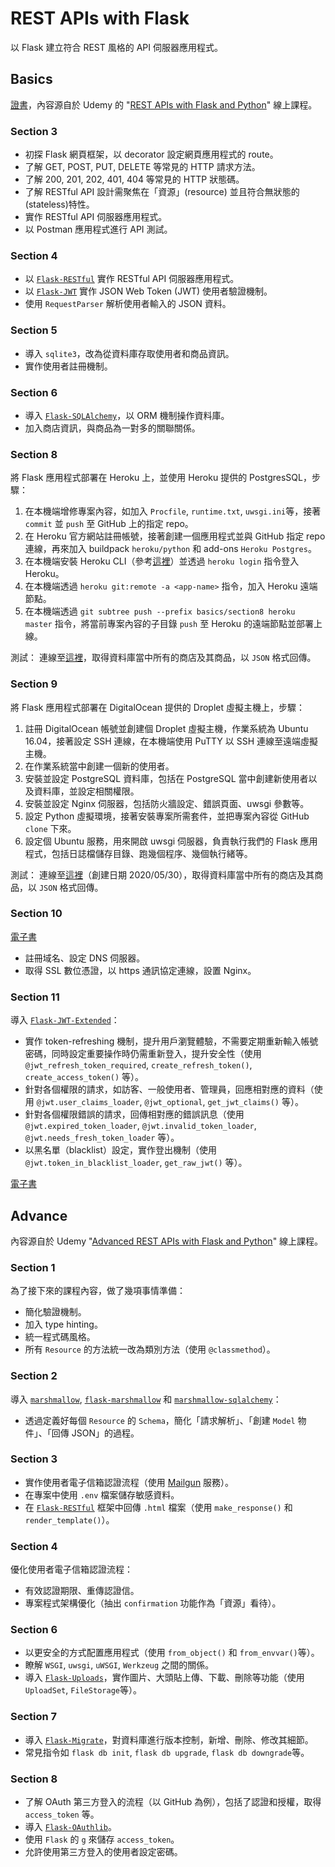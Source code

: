 # REST APIs with Flask
以 Flask 建立符合 REST 風格的 API 伺服器應用程式。

## Basics
[證書](https://www.udemy.com/certificate/UC-7fddb0fd-9c04-4579-86f5-7b9dda42f9b3/)，內容源自於 Udemy 的 "[REST APIs with Flask and Python](https://www.udemy.com/course/rest-api-flask-and-python/)" 線上課程。

### Section 3
- 初探 Flask 網頁框架，以 decorator 設定網頁應用程式的 route。
- 了解 GET, POST, PUT, DELETE 等常見的 HTTP 請求方法。
- 了解 200, 201, 202, 401, 404 等常見的 HTTP 狀態碼。
- 了解 RESTful API 設計需聚焦在「資源」(resource) 並且符合無狀態的(stateless)特性。
- 實作 RESTful API 伺服器應用程式。
- 以 Postman 應用程式進行 API 測試。

### Section 4
- 以 [`Flask-RESTful`](https://pypi.org/project/Flask-RESTful/) 實作 RESTful API 伺服器應用程式。
- 以 [`Flask-JWT`](https://pypi.org/project/Flask-JWT/) 實作 JSON Web Token (JWT) 使用者驗證機制。
- 使用 `RequestParser` 解析使用者輸入的 JSON 資料。

### Section 5
- 導入 `sqlite3`，改為從資料庫存取使用者和商品資訊。
- 實作使用者註冊機制。

### Section 6
- 導入 [`Flask-SQLAlchemy`](https://pypi.org/project/flask-sqlalchemy/)，以 ORM 機制操作資料庫。
- 加入商店資訊，與商品為一對多的關聯關係。

### Section 8
將 Flask 應用程式部署在 Heroku 上，並使用 Heroku 提供的 PostgresSQL，步驟：
1. 在本機端增修專案內容，如加入 `Procfile`, `runtime.txt`, `uwsgi.ini`等，接著 `commit` 並 `push` 至 GitHub 上的指定 repo。
2. 在 Heroku 官方網站註冊帳號，接著創建一個應用程式並與 GitHub 指定 repo 連線，再來加入 buildpack `heroku/python` 和 add-ons `Heroku Postgres`。
3. 在本機端安裝 Heroku CLI（參考[這裡](https://devcenter.heroku.com/articles/heroku-cli)）並透過 `heroku login` 指令登入 Heroku。
4. 在本機端透過 `heroku git:remote -a <app-name>` 指令，加入 Heroku 遠端節點。
5. 在本機端透過 `git subtree push --prefix basics/section8 heroku master` 指令，將當前專案內容的子目錄 `push` 至 Heroku 的遠端節點並部署上線。

測試：
連線至[這裡](http://rest-apis-with-flask.herokuapp.com/stores)，取得資料庫當中所有的商店及其商品，以 `JSON` 格式回傳。

### Section 9
將 Flask 應用程式部署在 DigitalOcean 提供的 Droplet 虛擬主機上，步驟：
1. 註冊 DigitalOcean 帳號並創建個 Droplet 虛擬主機，作業系統為 Ubuntu 16.04，接著設定 SSH 連線，在本機端使用 PuTTY 以 SSH 連線至遠端虛擬主機。
2. 在作業系統當中創建一個新的使用者。
3. 安裝並設定 PostgreSQL 資料庫，包括在 PostgreSQL 當中創建新使用者以及資料庫，並設定相關權限。
4. 安裝並設定 Nginx 伺服器，包括防火牆設定、錯誤頁面、uwsgi 參數等。
5. 設定 Python 虛擬環境，接著安裝專案所需套件，並把專案內容從 GitHub `clone` 下來。
6. 設定個 Ubuntu 服務，用來開啟 uwsgi 伺服器，負責執行我們的 Flask 應用程式，包括日誌檔儲存目錄、跑幾個程序、幾個執行緒等。

測試：
連線至[這裡](http://64.225.122.125/stores)（創建日期 2020/05/30），取得資料庫當中所有的商店及其商品，以 `JSON` 格式回傳。

### Section 10
[電子書](https://school-of-code.gitbooks.io/rest-apis-with-flask-and-python/content/domains-and-https/what-is-a-domain.html)
- 註冊域名、設定 DNS 伺服器。
- 取得 SSL 數位憑證，以 https 通訊協定連線，設置 Nginx。

### Section 11
導入 [`Flask-JWT-Extended`](https://pypi.org/project/Flask-JWT-Extended/)：
- 實作 token-refreshing 機制，提升用戶瀏覽體驗，不需要定期重新輸入帳號密碼，同時設定重要操作時仍需重新登入，提升安全性（使用 `@jwt_refresh_token_required`, `create_refresh_token()`, `create_access_token()` 等）。
- 針對各個權限的請求，如訪客、一般使用者、管理員，回應相對應的資料（使用 `@jwt.user_claims_loader`, `@jwt_optional`, `get_jwt_claims()` 等）。
- 針對各個權限錯誤的請求，回傳相對應的錯誤訊息（使用 `@jwt.expired_token_loader`, `@jwt.invalid_token_loader`, `@jwt.needs_fresh_token_loader` 等）。
- 以黑名單（blacklist）設定，實作登出機制（使用 `@jwt.token_in_blacklist_loader`, `get_raw_jwt()` 等）。

[電子書](https://arac.tecladocode.com/)


## Advance
內容源自於 Udemy "[Advanced REST APIs with Flask and Python](https://www.udemy.com/course/advanced-rest-apis-flask-python)" 線上課程。

### Section 1
為了接下來的課程內容，做了幾項事情準備：
- 簡化驗證機制。
- 加入 type hinting。
- 統一程式碼風格。
- 所有 `Resource` 的方法統一改為類別方法（使用 `@classmethod`）。

### Section 2
導入 [`marshmallow`](https://pypi.org/project/marshmallow/), [`flask-marshmallow`](https://pypi.org/project/flask-marshmallow/) 和 [`marshmallow-sqlalchemy`](https://pypi.org/project/marshmallow-sqlalchemy/)：
- 透過定義好每個 `Resource` 的 `Schema`，簡化「請求解析」、「創建 `Model` 物件」、「回傳 JSON」的過程。

### Section 3
- 實作使用者電子信箱認證流程（使用 [Mailgun](https://www.mailgun.com/) 服務）。
- 在專案中使用 `.env` 檔案儲存敏感資料。
- 在 [`Flask-RESTful`](https://pypi.org/project/Flask-RESTful/) 框架中回傳 `.html` 檔案（使用 `make_response()` 和 `render_template()`）。

### Section 4
優化使用者電子信箱認證流程：
- 有效認證期限、重傳認證信。
- 專案程式架構優化（抽出 `confirmation` 功能作為「資源」看待）。

### Section 6
- 以更安全的方式配置應用程式（使用 `from_object()` 和 `from_envvar()`等）。
- 瞭解 `WSGI`, `uwsgi`, `uWSGI`, `Werkzeug` 之間的關係。
- 導入 [`Flask-Uploads`](https://pypi.org/project/Flask-Uploads/)，實作圖片、大頭貼上傳、下載、刪除等功能（使用 `UploadSet`, `FileStorage`等）。

### Section 7
- 導入 [`Flask-Migrate`](https://pypi.org/project/Flask-Migrate/)，對資料庫進行版本控制，新增、刪除、修改其細節。
- 常見指令如 `flask db init`, `flask db upgrade`, `flask db downgrade`等。

### Section 8
- 了解 OAuth 第三方登入的流程（以 GitHub 為例），包括了認證和授權，取得 `access_token` 等。
- 導入 [`Flask-OAuthlib`](https://pypi.org/project/Flask-OAuthlib/)。
- 使用 `Flask` 的 `g` 來儲存 `access_token`。
- 允許使用第三方登入的使用者設定密碼。
